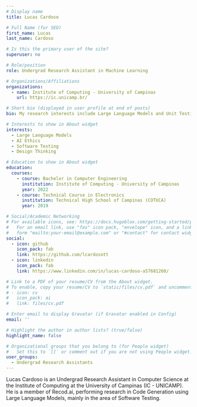 ```yaml
---
# Display name
title: Lucas Cardoso

# Full Name (for SEO)
first_name: Lucas
last_name: Cardoso

# Is this the primary user of the site?
superuser: no

# Role/position
role: Undergrad Research Assistant in Machine Learning

# Organizations/Affiliations
organizations:
  - name: Institute of Computing - University of Campinas
    url: https://ic.unicamp.br/

# Short bio (displayed in user profile at end of posts)
bio: My research interests include Large Language Models and Unit Testing

# Interests to show in About widget
interests:
  - Large Language Models
  - AI Ethics
  - Software Testing
  - Design Thinking

# Education to show in About widget
education:
  courses:
    - course: Bachelor in Computer Engineering
      institution: Institute of Computing - University of Campinas
      year: 2022
    - course: Technical Course in Electronics
      institution: Technical High School of Campinas (COTUCA)
      year: 2019

# Social/Academic Networking
# For available icons, see: https://docs.hugoblox.com/getting-started/page-builder/#icons
#   For an email link, use "fas" icon pack, "envelope" icon, and a link in the
#   form "mailto:your-email@example.com" or "#contact" for contact widget.
social:
  - icon: github
    icon_pack: fab
    link: https://github.com/lcardosott
  - icon: linkedin
    icon_pack: fab
    link: https://www.linkedin.com/in/lucas-cardoso-a57681260/

# Link to a PDF of your resume/CV from the About widget.
# To enable, copy your resume/CV to `static/files/cv.pdf` and uncomment the lines below.
# - icon: cv
#   icon_pack: ai
#   link: files/cv.pdf

# Enter email to display Gravatar (if Gravatar enabled in Config)
email: ''

# Highlight the author in author lists? (true/false)
highlight_name: false

# Organizational groups that you belong to (for People widget)
#   Set this to `[]` or comment out if you are not using People widget.
user_groups:
  - Undergrad Research Assistants
---
```


Lucas Cardoso is an Undergrad Research Assistant in Computer Science at the Institute of Computing at the University of Campinas (IC - UNICAMP). He is a member of Recod.ai, performing research in Code Generation using Large Language Models, mainly in the area of Software Testing.
